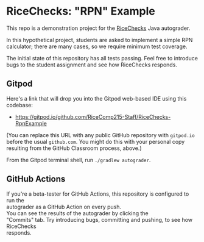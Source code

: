 # RiceChecks: "RPN" Example

This repo is a demonstration project for the [RiceChecks](https://github.com/RiceComp215-Staff/RiceChecks/) Java autograder.

In this hypothetical project, students are asked to implement a simple RPN calculator;
there are many cases, so we require minimum test coverage.

The initial state of this repository has all tests passing. Feel free
to introduce bugs to the student assignment and see how RiceChecks responds.

## Gitpod

Here's a link that will drop you into the Gitpod web-based IDE using
this codebase:
- https://gitpod.io/github.com/RiceComp215-Staff/RiceChecks-RpnExample

(You can replace this URL with any public GitHub repository with
`gitpod.io` before the usual `github.com`. You might do this
with your personal copy resulting from the GitHub Classroom
process, above.)

From the Gitpod terminal shell, run `./gradlew autograder`. 

## GitHub Actions                                                                                                                        
                                                                                                                                         
If you're a beta-tester for GitHub Actions, this repository is configured to run the                                                     
autograder as a GitHub Action on every push.                                                                                             
You can see the results of the autograder by clicking the                                                                                
"Commits" tab. Try introducing bugs, committing and pushing, to see how RiceChecks                                                       
responds.  
